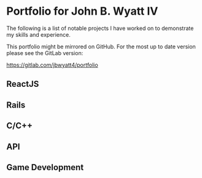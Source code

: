 # Portfolio for John B. Wyatt IV

The following is a list of notable projects I have worked on to demonstrate my skills and experience.

This portfolio might be mirrored on GitHub. For the most up to date version please see the GitLab version:

https://gitlab.com/jbwyatt4/portfolio

## ReactJS

## Rails

## C/C++

## API

## Game Development
